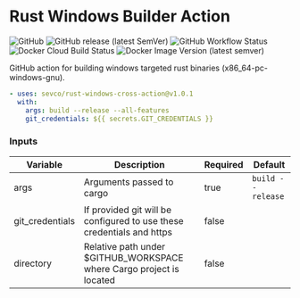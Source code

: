 Rust Windows Builder Action
========================

![GitHub](https://img.shields.io/github/license/sevco/rust-windows-cross-action)
![GitHub release (latest SemVer)](https://img.shields.io/github/v/release/sevco/rust-windows-cross-action)
![GitHub Workflow Status](https://img.shields.io/github/workflow/status/sevco/rust-windows-cross-action/CI)
![Docker Cloud Build Status](https://img.shields.io/docker/cloud/build/sevcosec/rust-windows-cross-action)
![Docker Image Version (latest semver)](https://img.shields.io/docker/v/sevcosec/rust-windows-cross-action)


GitHub action for building windows targeted rust binaries (x86_64-pc-windows-gnu). 

```yaml
- uses: sevco/rust-windows-cross-action@v1.0.1
  with:
    args: build --release --all-features
    git_credentials: ${{ secrets.GIT_CREDENTIALS }}
```
### Inputs
| Variable | Description | Required | Default |
|----------|-------------|----------|---------|
| args     | Arguments passed to cargo | true | `build --release` | 
| git_credentials | If provided git will be configured to use these credentials and https | false | |
| directory | Relative path under $GITHUB_WORKSPACE where Cargo project is located | false | |
